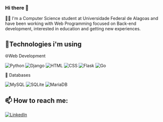 ### Hi there 👋
:man_technologist: I'm a Computer Science student at Universidade Federal de Alagoas and have been working with Web Programming focused on Back-end development, interested in education and getting new experiences.

## 🔭Technologies i'm using

🌐Web Development

<img src="https://img.shields.io/badge/Python-FFD43B?style=for-the-badge&logo=python&logoColor=blue" alt="Python"/> <img src="https://img.shields.io/badge/Django-092E20?style=for-the-badge&logo=django&logoColor=green" alt="Django"/> <img src="https://img.shields.io/badge/HTML5-E34F26?style=for-the-badge&logo=html5&logoColor=white" alt="HTML"/> <img src="https://img.shields.io/badge/CSS3-1572B6?style=for-the-badge&logo=css3&logoColor=white" alt="CSS"/>  <img src="https://img.shields.io/badge/Flask-000000?style=for-the-badge&logo=flask&logoColor=white" alt="Flask"/> <img src="https://img.shields.io/badge/Go-00ADD8?style=for-the-badge&logo=go&logoColor=white" alt="Go"/>

:minidisc: Databases

<img src="https://img.shields.io/badge/MySQL-005C84?style=for-the-badge&logo=mysql&logoColor=white" alt="MySQL"/> <img src="https://img.shields.io/badge/SQLite-07405E?style=for-the-badge&logo=sqlite&logoColor=white" alt="SQLite"/> <img src="https://img.shields.io/badge/MariaDB-003545?style=for-the-badge&logo=mariadb&logoColor=white" alt="MariaDB"/>

## 📫 How to reach me:

<a href="https://www.linkedin.com/in/wallace-lins" target="_blank">
    <img src="https://img.shields.io/badge/linkedin-%230077B5.svg?&style=for-the-badge&logo=linkedin&logoColor=white&color=071A2C" alt="LinkedIn"/>
